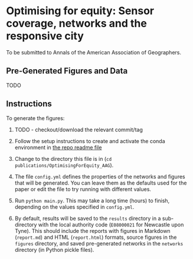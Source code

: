 # Optimising for equity: Sensor coverage, networks and the responsive city

To be submitted to Annals of the American Association of Geographers.

## Pre-Generated Figures and Data

TODO

## Instructions

To generate the figures:

1. TODO - checkout/download the relevant commit/tag

2. Follow the setup instructions to create and activate the conda environment in [the repo readme file](../../README.md])

3. Change to the directory this file is in (`cd publications/OptimisingForEquity_AAG`).

4. The file `config.yml` defines the properties of the networks and figures that will be generated. You can leave them as
   the defaults used for the paper or edit the file to try running with different values.

5. Run `python main.py`. This may take a long time (hours) to finish, depending on the values specified in `config.yml`.

6. By default, results will be saved to the `results` directory in a sub-directory with the local authority code (`E08000021` for Newcastle upon Tyne). This should include the reports with figures in Markdown (`report.md`) and HTML (`report.html`) formats, source figures in the `figures` directory, and saved pre-generated networks in the `networks` directory (in Python pickle files).

